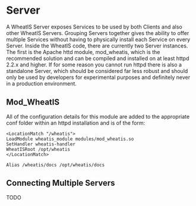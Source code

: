 # Server

A WheatIS Server exposes Services to be used by both Clients and also other WheatIS Servers. Grouping Servers together gives the ability to offer multiple Services without having to physically install each Service on every Server. Inside the WheatIS code, there are currently two Server instances. The first is the Apache httd module, mod_wheatis, which is the recommended solution and can be compiled and installed on at least httpd 2.2.x and higher. If for some reason you cannot run httpd there is also a standalone Server, which should be considered far less robust and should only be used by developers for experimental purposes and definitely never in a production environment.

## Mod_WheatIS

All of the configuration details for this module are added to the appropriate conf folder within an httpd installation and is of the form:

~~~
<LocationMatch "/wheatis">
LoadModule wheatis_module modules/mod_wheatis.so
SetHandler wheatis-handler
WheatISRoot /opt/wheatis
</LocationMatch>

Alias /wheatis/docs /opt/wheatis/docs
~~~


## Connecting Multiple Servers

TODO